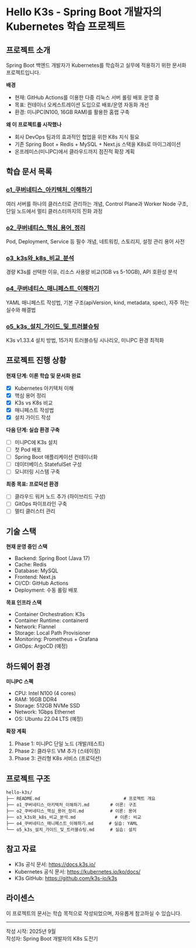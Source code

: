 # Hello K3s - Spring Boot 개발자의 Kubernetes 학습 프로젝트

## 프로젝트 소개

Spring Boot 백엔드 개발자가 Kubernetes를 학습하고 실무에 적용하기 위한 문서화 프로젝트입니다.

**배경**
- 현재: GitHub Actions를 이용한 다중 리눅스 서버 롤링 배포 운영 중
- 목표: 컨테이너 오케스트레이션 도입으로 배포/운영 자동화 개선
- 환경: 미니PC(N100, 16GB RAM)를 활용한 홈랩 구축

**왜 이 프로젝트를 시작했나**
- 회사 DevOps 팀과의 효과적인 협업을 위한 K8s 지식 필요
- 기존 Spring Boot + Redis + MySQL + Next.js 스택을 K8s로 마이그레이션
- 온프레미스(미니PC)에서 클라우드까지 점진적 확장 계획

## 학습 문서 목록

### [o1_쿠버네티스_아키텍처_이해하기](./o1_쿠버네티스_아키텍처_이해하기.md)
여러 서버를 하나의 클러스터로 관리하는 개념, Control Plane과 Worker Node 구조, 단일 노드에서 멀티 클러스터까지의 진화 과정

### [o2_쿠버네티스_핵심_용어_정리](./o2_쿠버네티스_핵심_용어_정리.md)
Pod, Deployment, Service 등 필수 개념, 네트워킹, 스토리지, 설정 관리 용어 사전

### [o3_k3s와_k8s_비교_분석](./o3_k3s와_k8s_비교_분석.md)
경량 K3s를 선택한 이유, 리소스 사용량 비교(1GB vs 5-10GB), API 호환성 분석

### [o4_쿠버네티스_매니페스트_이해하기](./o4_쿠버네티스_매니페스트_이해하기.md)
YAML 매니페스트 작성법, 기본 구조(apiVersion, kind, metadata, spec), 자주 하는 실수와 해결법

### [o5_k3s_설치_가이드_및_트러블슈팅](./o5_k3s_설치_가이드_및_트러블슈팅.md)
K3s v1.33.4 설치 방법, 15가지 트러블슈팅 시나리오, 미니PC 환경 최적화

## 프로젝트 진행 상황

**현재 단계: 이론 학습 및 문서화 완료**
- [x] Kubernetes 아키텍처 이해
- [x] 핵심 용어 정리
- [x] K3s vs K8s 비교
- [x] 매니페스트 작성법
- [x] 설치 가이드 작성

**다음 단계: 실습 환경 구축**
- [ ] 미니PC에 K3s 설치
- [ ] 첫 Pod 배포
- [ ] Spring Boot 애플리케이션 컨테이너화
- [ ] 데이터베이스 StatefulSet 구성
- [ ] 모니터링 시스템 구축

**최종 목표: 프로덕션 환경**
- [ ] 클라우드 워커 노드 추가 (하이브리드 구성)
- [ ] GitOps 파이프라인 구축
- [ ] 멀티 클러스터 관리

## 기술 스택

**현재 운영 중인 스택**
- Backend: Spring Boot (Java 17)
- Cache: Redis
- Database: MySQL
- Frontend: Next.js
- CI/CD: GitHub Actions
- Deployment: 수동 롤링 배포

**목표 인프라 스택**
- Container Orchestration: K3s
- Container Runtime: containerd
- Network: Flannel
- Storage: Local Path Provisioner
- Monitoring: Prometheus + Grafana
- GitOps: ArgoCD (예정)

## 하드웨어 환경

**미니PC 스펙**
- CPU: Intel N100 (4 cores)
- RAM: 16GB DDR4
- Storage: 512GB NVMe SSD
- Network: 1Gbps Ethernet
- OS: Ubuntu 22.04 LTS (예정)

**확장 계획**
1. Phase 1: 미니PC 단일 노드 (개발/테스트)
2. Phase 2: 클라우드 VM 추가 (스테이징)
3. Phase 3: 관리형 K8s 서비스 (프로덕션)

## 프로젝트 구조

```
hello-k3s/
├── README.md                                # 프로젝트 개요
├── o1_쿠버네티스_아키텍처_이해하기.md        # 이론: 구조
├── o2_쿠버네티스_핵심_용어_정리.md          # 이론: 용어
├── o3_k3s와_k8s_비교_분석.md               # 이론: 비교
├── o4_쿠버네티스_매니페스트_이해하기.md      # 실습: YAML
└── o5_k3s_설치_가이드_및_트러블슈팅.md      # 실습: 설치
```

## 참고 자료

- K3s 공식 문서: https://docs.k3s.io/
- Kubernetes 공식 문서: https://kubernetes.io/ko/docs/
- K3s GitHub: https://github.com/k3s-io/k3s

## 라이센스

이 프로젝트의 문서는 학습 목적으로 작성되었으며, 자유롭게 참고하실 수 있습니다.

---
작성 시작: 2025년 9월  
작성자: Spring Boot 개발자의 K8s 도전기